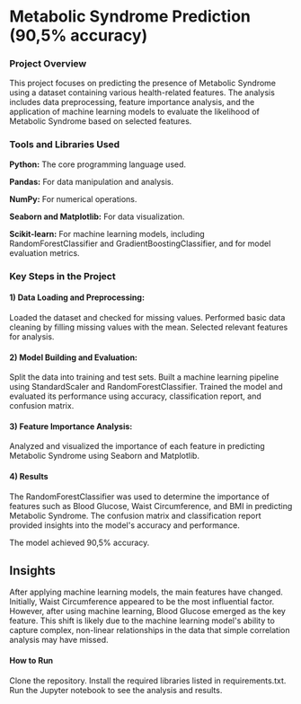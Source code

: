 # Metabolic Syndrome Prediction (90,5% accuracy)

### Project Overview
This project focuses on predicting the presence of Metabolic Syndrome using a dataset containing various health-related features. The analysis includes data preprocessing, feature importance analysis, and the application of machine learning models to evaluate the likelihood of Metabolic Syndrome based on selected features.

### Tools and Libraries Used

**Python:** The core programming language used.

**Pandas:** For data manipulation and analysis.

**NumPy:** For numerical operations.

**Seaborn and Matplotlib:** For data visualization.

**Scikit-learn:** For machine learning models, including RandomForestClassifier and GradientBoostingClassifier, and for model evaluation metrics.

### Key Steps in the Project

#### 1) Data Loading and Preprocessing:
Loaded the dataset and checked for missing values.
Performed basic data cleaning by filling missing values with the mean.
Selected relevant features for analysis.

#### 2) Model Building and Evaluation:
Split the data into training and test sets.
Built a machine learning pipeline using StandardScaler and RandomForestClassifier.
Trained the model and evaluated its performance using accuracy, classification report, and confusion matrix.

#### 3) Feature Importance Analysis:
Analyzed and visualized the importance of each feature in predicting Metabolic Syndrome using Seaborn and Matplotlib.

#### 4) Results
The RandomForestClassifier was used to determine the importance of features such as Blood Glucose, Waist Circumference, and BMI in predicting Metabolic Syndrome. The confusion matrix and classification report provided insights into the model's accuracy and performance.

The model achieved 90,5% accuracy.

## Insights 
After applying machine learning models, the main features have changed. Initially, Waist Circumference appeared to be the most influential factor. 
However, after using machine learning, Blood Glucose emerged as the key feature. 
This shift is likely due to the machine learning model's ability to capture complex, non-linear relationships in the data that simple correlation analysis may have missed.

#### How to Run
Clone the repository.
Install the required libraries listed in requirements.txt.
Run the Jupyter notebook to see the analysis and results.
